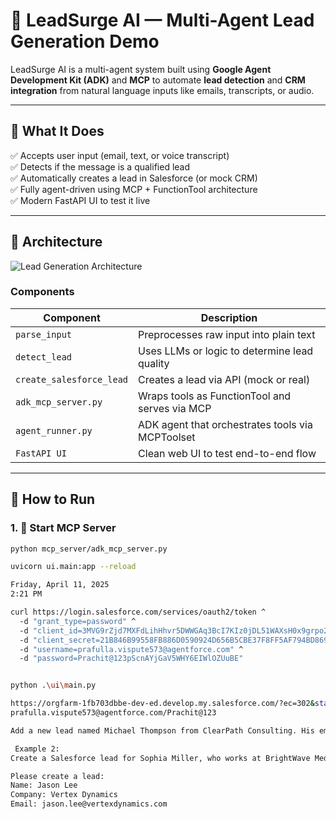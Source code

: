 # 🚀 LeadSurge AI — Multi-Agent Lead Generation Demo

LeadSurge AI is a multi-agent system built using **Google Agent Development Kit (ADK)** and **MCP** to automate **lead detection** and **CRM integration** from natural language inputs like emails, transcripts, or audio.

---

## 🧠 What It Does

✅ Accepts user input (email, text, or voice transcript)  
✅ Detects if the message is a qualified lead  
✅ Automatically creates a lead in Salesforce (or mock CRM)  
✅ Fully agent-driven using MCP + FunctionTool architecture  
✅ Modern FastAPI UI to test it live

---

## 🧱 Architecture

![Lead Generation Architecture](./path/to/diagram.png) <!-- Replace with actual image path -->

### Components
| Component                  | Description                                    |
|---------------------------|------------------------------------------------|
| `parse_input`             | Preprocesses raw input into plain text         |
| `detect_lead`             | Uses LLMs or logic to determine lead quality   |
| `create_salesforce_lead`  | Creates a lead via API (mock or real)          |
| `adk_mcp_server.py`       | Wraps tools as FunctionTool and serves via MCP |
| `agent_runner.py`         | ADK agent that orchestrates tools via MCPToolset |
| `FastAPI UI`              | Clean web UI to test end-to-end flow           |

---

## 🧪 How to Run

### 1. 🔧 Start MCP Server

```bash
python mcp_server/adk_mcp_server.py

uvicorn ui.main:app --reload

Friday, April 11, 2025
2:21 PM

curl https://login.salesforce.com/services/oauth2/token ^
  -d "grant_type=password" ^
  -d "client_id=3MVG9rZjd7MXFdLihHhvr5DWWGAq3BcI7KIz0jDL51WAXsH0x9grpo2TSn0A5sXyKl_SsrLu7sweJT1s43o6T" ^
  -d "client_secret=21B846B99558FB886D0590924D656B5CBE37F8FF5AF794BD869AAB2DA27EF012" ^
  -d "username=prafulla.vispute573@agentforce.com" ^
  -d "password=Prachit@123pScnAYjGaV5WHY6EIWlOZUuBE"


python .\ui\main.py

https://orgfarm-1fb703dbbe-dev-ed.develop.my.salesforce.com/?ec=302&startURL=%2F00Q%2Fo
prafulla.vispute573@agentforce.com/Prachit@123

Add a new lead named Michael Thompson from ClearPath Consulting. His email is michael.thompson@clearpathco.com.

 Example 2:
Create a Salesforce lead for Sophia Miller, who works at BrightWave Media. Her email address is sophia.miller@brightwavemedia.com.

Please create a lead:
Name: Jason Lee
Company: Vertex Dynamics
Email: jason.lee@vertexdynamics.com